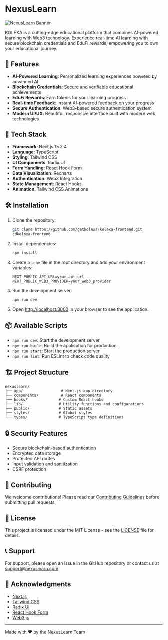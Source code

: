 # NexusLearn

![NexusLearn Banner](public/banner.png)

KOLEXA is a cutting-edge educational platform that combines AI-powered learning with Web3 technology. Experience real-time AI learning with secure blockchain credentials and EduFi rewards, empowering you to own your educational journey.

## 🌟 Features

- **AI-Powered Learning**: Personalized learning experiences powered by advanced AI
- **Blockchain Credentials**: Secure and verifiable educational achievements
- **EduFi Rewards**: Earn tokens for your learning progress
- **Real-time Feedback**: Instant AI-powered feedback on your progress
- **Secure Authentication**: Web3-based secure authentication system
- **Modern UI/UX**: Beautiful, responsive interface built with modern web technologies

## 🚀 Tech Stack

- **Framework**: Next.js 15.2.4
- **Language**: TypeScript
- **Styling**: Tailwind CSS
- **UI Components**: Radix UI
- **Form Handling**: React Hook Form
- **Data Visualization**: Recharts
- **Authentication**: Web3 Integration
- **State Management**: React Hooks
- **Animation**: Tailwind CSS Animations

## 🛠️ Installation

1. Clone the repository:

   ```bash
   git clone https://github.com/getkolexa/kolexa-frontend.git
   cdkolexa-frontend
   ```
2. Install dependencies:

   ```bash
   npm install
   ```
3. Create a `.env` file in the root directory and add your environment variables:

   ```env
   NEXT_PUBLIC_API_URL=your_api_url
   NEXT_PUBLIC_WEB3_PROVIDER=your_web3_provider
   ```
4. Run the development server:

   ```bash
   npm run dev
   ```
5. Open [http://localhost:3000](http://localhost:3000) in your browser to see the application.

## 📦 Available Scripts

- `npm run dev`: Start the development server
- `npm run build`: Build the application for production
- `npm run start`: Start the production server
- `npm run lint`: Run ESLint to check code quality

## 🏗️ Project Structure

```
nexuslearn/
├── app/                 # Next.js app directory
├── components/          # React components
├── hooks/              # Custom React hooks
├── lib/                # Utility functions and configurations
├── public/             # Static assets
├── styles/             # Global styles
└── types/              # TypeScript type definitions
```

## 🔒 Security Features

- Secure blockchain-based authentication
- Encrypted data storage
- Protected API routes
- Input validation and sanitization
- CSRF protection

## 🤝 Contributing

We welcome contributions! Please read our [Contributing Guidelines](CONTRIBUTING.md) before submitting pull requests.

## 📄 License

This project is licensed under the MIT License - see the [LICENSE](LICENSE) file for details.

## 📞 Support

For support, please open an issue in the GitHub repository or contact us at support@nexuslearn.com.

## 🙏 Acknowledgments

- [Next.js](https://nextjs.org/)
- [Tailwind CSS](https://tailwindcss.com/)
- [Radix UI](https://www.radix-ui.com/)
- [React Hook Form](https://react-hook-form.com/)
- [Web3.js](https://web3js.readthedocs.io/)

---

Made with ❤️ by the NexusLearn Team
